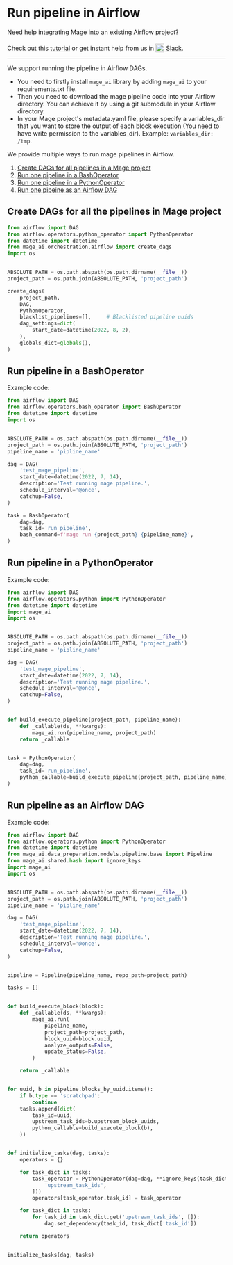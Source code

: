 # Run pipeline in Airflow

Need help integrating Mage into an existing Airflow project?

Check out this [tutorial](../tutorials/airflow/integrate_into_existing_project/README.md) or
get instant help from us in
[<img alt="Slack" height="20" src="https://thepostsportsbar.com/wp-content/uploads/2017/02/Slack-Logo.png" style="position: relative; top: 4px;" /> Slack](https://www.mage.ai/chat).

---

We support running the pipeline in Airflow DAGs.
* You need to firstly install `mage_ai` library by adding `mage_ai` to your requirements.txt file.
* Then you need to download the mage pipeline code into your Airflow directory. You can achieve it by using a git submodule in your Airflow directory.
* In your Mage project's metadata.yaml file, please specify a variables_dir that you want to store the output of each block execution (You need to have write permission to the variables_dir). Example: `variables_dir: /tmp`.

We provide multiple ways to run mage pipelines in Airflow.
1. [Create DAGs for all pipelines in a Mage project](#create-dags-for-all-the-pipelines-in-mage-project)
1. [Run one pipeline in a BashOperator](#run-pipeline-in-a-bashoperator)
1. [Run one pipeline in a PythonOperator](#run-pipeline-in-a-pythonoperator)
1. [Run one pipeine as an Airflow DAG](#run-pipeline-as-an-airflow-dag)


## Create DAGs for all the pipelines in Mage project
```python
from airflow import DAG
from airflow.operators.python_operator import PythonOperator
from datetime import datetime
from mage_ai.orchestration.airflow import create_dags
import os


ABSOLUTE_PATH = os.path.abspath(os.path.dirname(__file__))
project_path = os.path.join(ABSOLUTE_PATH, 'project_path')

create_dags(
    project_path,
    DAG,
    PythonOperator,
    blacklist_pipelines=[],     # Blacklisted pipeline uuids
    dag_settings=dict(
        start_date=datetime(2022, 8, 2),
    ),
    globals_dict=globals(),
)
```


## Run pipeline in a BashOperator

Example code:
```python
from airflow import DAG
from airflow.operators.bash_operator import BashOperator
from datetime import datetime
import os


ABSOLUTE_PATH = os.path.abspath(os.path.dirname(__file__))
project_path = os.path.join(ABSOLUTE_PATH, 'project_path')
pipeline_name = 'pipline_name'

dag = DAG(
    'test_mage_pipeline',
    start_date=datetime(2022, 7, 14),
    description='Test running mage pipeline.',
    schedule_interval='@once',
    catchup=False,
)

task = BashOperator(
    dag=dag,
    task_id='run_pipeline',
    bash_command=f'mage run {project_path} {pipeline_name}',
)
```

## Run pipeline in a PythonOperator

Example code:

```python
from airflow import DAG
from airflow.operators.python import PythonOperator
from datetime import datetime
import mage_ai
import os


ABSOLUTE_PATH = os.path.abspath(os.path.dirname(__file__))
project_path = os.path.join(ABSOLUTE_PATH, 'project_path')
pipeline_name = 'pipline_name'

dag = DAG(
    'test_mage_pipeline',
    start_date=datetime(2022, 7, 14),
    description='Test running mage pipeline.',
    schedule_interval='@once',
    catchup=False,
)


def build_execute_pipeline(project_path, pipeline_name):
    def _callable(ds, **kwargs):
        mage_ai.run(pipeline_name, project_path)
    return _callable


task = PythonOperator(
    dag=dag,
    task_id='run_pipeline',
    python_callable=build_execute_pipeline(project_path, pipeline_name),
)
```

## Run pipeline as an Airflow DAG

Example code:
```python
from airflow import DAG
from airflow.operators.python import PythonOperator
from datetime import datetime
from mage_ai.data_preparation.models.pipeline.base import Pipeline
from mage_ai.shared.hash import ignore_keys
import mage_ai
import os


ABSOLUTE_PATH = os.path.abspath(os.path.dirname(__file__))
project_path = os.path.join(ABSOLUTE_PATH, 'project_path')
pipeline_name = 'pipline_name'

dag = DAG(
    'test_mage_pipeline',
    start_date=datetime(2022, 7, 14),
    description='Test running mage pipeline.',
    schedule_interval='@once',
    catchup=False,
)


pipeline = Pipeline(pipeline_name, repo_path=project_path)

tasks = []


def build_execute_block(block):
    def _callable(ds, **kwargs):
        mage_ai.run(
            pipeline_name,
            project_path=project_path,
            block_uuid=block.uuid,
            analyze_outputs=False,
            update_status=False,
        )

    return _callable


for uuid, b in pipeline.blocks_by_uuid.items():
    if b.type == 'scratchpad':
        continue
    tasks.append(dict(
        task_id=uuid,
        upstream_task_ids=b.upstream_block_uuids,
        python_callable=build_execute_block(b),
    ))


def initialize_tasks(dag, tasks):
    operators = {}

    for task_dict in tasks:
        task_operator = PythonOperator(dag=dag, **ignore_keys(task_dict, [
            'upstream_task_ids',
        ]))
        operators[task_operator.task_id] = task_operator

    for task_dict in tasks:
        for task_id in task_dict.get('upstream_task_ids', []):
            dag.set_dependency(task_id, task_dict['task_id'])

    return operators


initialize_tasks(dag, tasks)
```
